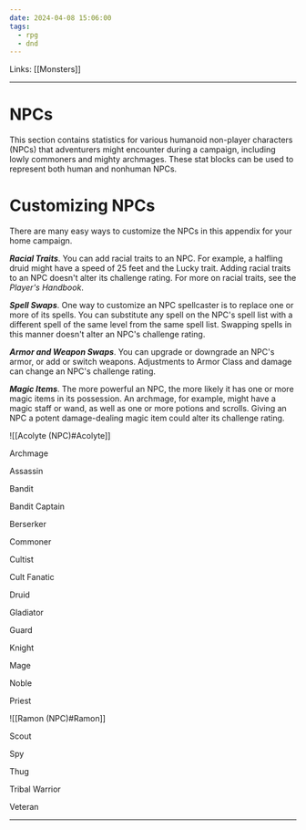 ```yaml
---
date: 2024-04-08 15:06:00
tags:
  - rpg
  - dnd
---
```

Links: [[Monsters]]

---

# NPCs
This section contains statistics for various humanoid non-player characters (NPCs) that adventurers might encounter during a campaign, including lowly commoners and mighty archmages. These stat blocks can be used to represent both human and nonhuman NPCs.

# Customizing NPCs

There are many easy ways to customize the NPCs in this appendix for your home campaign.

***Racial Traits***. You can add racial traits to an NPC. For example, a halfling druid might have a speed of 25 feet and the Lucky trait. Adding racial traits to an NPC doesn't alter its challenge rating. For more on racial traits, see the *Player's Handbook*.

***Spell Swaps***. One way to customize an NPC spellcaster is to replace one or more of its spells. You can substitute any spell on the NPC's spell list with a different spell of the same level from the same spell list. Swapping spells in this manner doesn't alter an NPC's challenge rating.

***Armor and Weapon Swaps***. You can upgrade or downgrade an NPC's armor, or add or switch weapons. Adjustments to Armor Class and damage can change an NPC's challenge rating.

***Magic Items***. The more powerful an NPC, the more likely it has one or more magic items in its possession. An archmage, for example, might have a magic staff or wand, as well as one or more potions and scrolls. Giving an NPC a potent damage-dealing magic item could alter its challenge rating.

![[Acolyte (NPC)#Acolyte]]

Archmage

Assassin

Bandit

Bandit Captain

Berserker

Commoner

Cultist

Cult Fanatic

Druid

Gladiator

Guard

Knight

Mage

Noble

Priest

![[Ramon (NPC)#Ramon]]

Scout

Spy

Thug

Tribal Warrior

Veteran

---